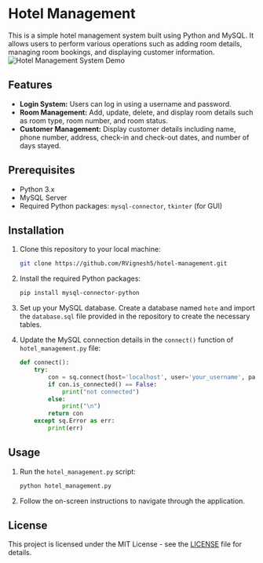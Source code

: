 # Hotel Management
This is a simple hotel management system built using Python and MySQL. It allows users to perform various operations such as adding room details, managing room bookings, and displaying customer information.
 ![Hotel Management System Demo](https://cdn.dribbble.com/users/6498639/screenshots/15138706/media/0262f2a4841a14755bd96261e11b6334.gif)

## Features

- **Login System:** Users can log in using a username and password.
- **Room Management:** Add, update, delete, and display room details such as room type, room number, and room status.
- **Customer Management:** Display customer details including name, phone number, address, check-in and check-out dates, and number of days stayed.

## Prerequisites

- Python 3.x
- MySQL Server
- Required Python packages: `mysql-connector`, `tkinter` (for GUI)

## Installation

1. Clone this repository to your local machine:

    ```bash
    git clone https://github.com/RVignesh5/hotel-management.git
    ```

2. Install the required Python packages:

    ```bash
    pip install mysql-connector-python
    ```

3. Set up your MySQL database. Create a database named `hote` and import the `database.sql` file provided in the repository to create the necessary tables.

4. Update the MySQL connection details in the `connect()` function of `hotel_management.py` file:

    ```python
    def connect():
        try:
            con = sq.connect(host='localhost', user='your_username', password='your_password', database='hote')
            if con.is_connected() == False:
                print("not connected")
            else:
                print("\n")
            return con
        except sq.Error as err:
            print(err)
    ```

## Usage

1. Run the `hotel_management.py` script:

    ```bash
    python hotel_management.py
    ```

2. Follow the on-screen instructions to navigate through the application.

## License

This project is licensed under the MIT License - see the [LICENSE](LICENSE) file for details.
